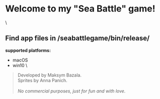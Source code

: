 # Welcome to my "Sea Battle" game!
\
## Find app files in /seabattlegame/bin/release/
**supported platforms:**
* macOS
* win10
\
> Developed by Maksym Bazala.
\
> Sprites by Anna Panich.
\
\
*No commercial purposes, just for fun and with love.*
